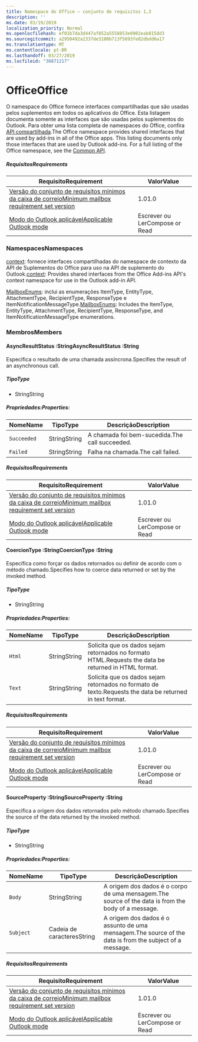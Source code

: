 ```yaml
---
title: Namespace do Office – conjunto de requisitos 1,3
description: ''
ms.date: 03/19/2019
localization_priority: Normal
ms.openlocfilehash: ef01b7da3d447af852a5558853e0902eab815dd3
ms.sourcegitcommit: a2950492a2337de3180b713f5693fe82dbdd6a17
ms.translationtype: MT
ms.contentlocale: pt-BR
ms.lasthandoff: 03/27/2019
ms.locfileid: "30871217"
---
```

# <a name="office"></a><span data-ttu-id="ad969-102">Office</span><span class="sxs-lookup"><span data-stu-id="ad969-102">Office</span></span>

<span data-ttu-id="ad969-p101">O namespace do Office fornece interfaces compartilhadas que são usadas pelos suplementos em todos os aplicativos do Office. Esta listagem documenta somente as interfaces que são usadas pelos suplementos do Outlook. Para obter uma lista completa de namespaces do Office, confira [API compartilhada](/javascript/api/office).</span><span class="sxs-lookup"><span data-stu-id="ad969-p101">The Office namespace provides shared interfaces that are used by add-ins in all of the Office apps. This listing documents only those interfaces that are used by Outlook add-ins. For a full listing of the Office namespace, see the [Common API](/javascript/api/office).</span></span>

##### <a name="requirements"></a><span data-ttu-id="ad969-105">Requisitos</span><span class="sxs-lookup"><span data-stu-id="ad969-105">Requirements</span></span>

|<span data-ttu-id="ad969-106">Requisito</span><span class="sxs-lookup"><span data-stu-id="ad969-106">Requirement</span></span>| <span data-ttu-id="ad969-107">Valor</span><span class="sxs-lookup"><span data-stu-id="ad969-107">Value</span></span>|
|---|---|
|[<span data-ttu-id="ad969-108">Versão do conjunto de requisitos mínimos da caixa de correio</span><span class="sxs-lookup"><span data-stu-id="ad969-108">Minimum mailbox requirement set version</span></span>](/office/dev/add-ins/reference/requirement-sets/outlook-api-requirement-sets)| <span data-ttu-id="ad969-109">1.0</span><span class="sxs-lookup"><span data-stu-id="ad969-109">1.0</span></span>|
|[<span data-ttu-id="ad969-110">Modo do Outlook aplicável</span><span class="sxs-lookup"><span data-stu-id="ad969-110">Applicable Outlook mode</span></span>](/outlook/add-ins/#extension-points)| <span data-ttu-id="ad969-111">Escrever ou Ler</span><span class="sxs-lookup"><span data-stu-id="ad969-111">Compose or Read</span></span>|

### <a name="namespaces"></a><span data-ttu-id="ad969-112">Namespaces</span><span class="sxs-lookup"><span data-stu-id="ad969-112">Namespaces</span></span>

<span data-ttu-id="ad969-113">[context](office.context.md): fornece interfaces compartilhadas do namespace de contexto da API de Suplementos do Office para uso na API de suplemento do Outlook.</span><span class="sxs-lookup"><span data-stu-id="ad969-113">[context](office.context.md): Provides shared interfaces from the Office Add-ins API's context namespace for use in the Outlook add-in API.</span></span>

<span data-ttu-id="ad969-114">[MailboxEnums](/javascript/api/outlook_1_3/office.mailboxenums.attachmenttype): inclui as enumerações ItemType, EntityType, AttachmentType, RecipientType, ResponseType e ItemNotificationMessageType.</span><span class="sxs-lookup"><span data-stu-id="ad969-114">[MailboxEnums](/javascript/api/outlook_1_3/office.mailboxenums.attachmenttype): Includes the ItemType, EntityType, AttachmentType, RecipientType, ResponseType, and ItemNotificationMessageType enumerations.</span></span>

### <a name="members"></a><span data-ttu-id="ad969-115">Membros</span><span class="sxs-lookup"><span data-stu-id="ad969-115">Members</span></span>

####  <a name="asyncresultstatus-string"></a><span data-ttu-id="ad969-116">AsyncResultStatus :String</span><span class="sxs-lookup"><span data-stu-id="ad969-116">AsyncResultStatus :String</span></span>

<span data-ttu-id="ad969-117">Especifica o resultado de uma chamada assíncrona.</span><span class="sxs-lookup"><span data-stu-id="ad969-117">Specifies the result of an asynchronous call.</span></span>

##### <a name="type"></a><span data-ttu-id="ad969-118">Tipo</span><span class="sxs-lookup"><span data-stu-id="ad969-118">Type</span></span>

*   <span data-ttu-id="ad969-119">String</span><span class="sxs-lookup"><span data-stu-id="ad969-119">String</span></span>

##### <a name="properties"></a><span data-ttu-id="ad969-120">Propriedades:</span><span class="sxs-lookup"><span data-stu-id="ad969-120">Properties:</span></span>

|<span data-ttu-id="ad969-121">Nome</span><span class="sxs-lookup"><span data-stu-id="ad969-121">Name</span></span>| <span data-ttu-id="ad969-122">Tipo</span><span class="sxs-lookup"><span data-stu-id="ad969-122">Type</span></span>| <span data-ttu-id="ad969-123">Descrição</span><span class="sxs-lookup"><span data-stu-id="ad969-123">Description</span></span>|
|---|---|---|
|`Succeeded`| <span data-ttu-id="ad969-124">String</span><span class="sxs-lookup"><span data-stu-id="ad969-124">String</span></span>|<span data-ttu-id="ad969-125">A chamada foi bem-sucedida.</span><span class="sxs-lookup"><span data-stu-id="ad969-125">The call succeeded.</span></span>|
|`Failed`| <span data-ttu-id="ad969-126">String</span><span class="sxs-lookup"><span data-stu-id="ad969-126">String</span></span>|<span data-ttu-id="ad969-127">Falha na chamada.</span><span class="sxs-lookup"><span data-stu-id="ad969-127">The call failed.</span></span>|

##### <a name="requirements"></a><span data-ttu-id="ad969-128">Requisitos</span><span class="sxs-lookup"><span data-stu-id="ad969-128">Requirements</span></span>

|<span data-ttu-id="ad969-129">Requisito</span><span class="sxs-lookup"><span data-stu-id="ad969-129">Requirement</span></span>| <span data-ttu-id="ad969-130">Valor</span><span class="sxs-lookup"><span data-stu-id="ad969-130">Value</span></span>|
|---|---|
|[<span data-ttu-id="ad969-131">Versão do conjunto de requisitos mínimos da caixa de correio</span><span class="sxs-lookup"><span data-stu-id="ad969-131">Minimum mailbox requirement set version</span></span>](/office/dev/add-ins/reference/requirement-sets/outlook-api-requirement-sets)| <span data-ttu-id="ad969-132">1.0</span><span class="sxs-lookup"><span data-stu-id="ad969-132">1.0</span></span>|
|[<span data-ttu-id="ad969-133">Modo do Outlook aplicável</span><span class="sxs-lookup"><span data-stu-id="ad969-133">Applicable Outlook mode</span></span>](/outlook/add-ins/#extension-points)| <span data-ttu-id="ad969-134">Escrever ou Ler</span><span class="sxs-lookup"><span data-stu-id="ad969-134">Compose or Read</span></span>|

####  <a name="coerciontype-string"></a><span data-ttu-id="ad969-135">CoercionType :String</span><span class="sxs-lookup"><span data-stu-id="ad969-135">CoercionType :String</span></span>

<span data-ttu-id="ad969-136">Especifica como forçar os dados retornados ou definir de acordo com o método chamado.</span><span class="sxs-lookup"><span data-stu-id="ad969-136">Specifies how to coerce data returned or set by the invoked method.</span></span>

##### <a name="type"></a><span data-ttu-id="ad969-137">Tipo</span><span class="sxs-lookup"><span data-stu-id="ad969-137">Type</span></span>

*   <span data-ttu-id="ad969-138">String</span><span class="sxs-lookup"><span data-stu-id="ad969-138">String</span></span>

##### <a name="properties"></a><span data-ttu-id="ad969-139">Propriedades:</span><span class="sxs-lookup"><span data-stu-id="ad969-139">Properties:</span></span>

|<span data-ttu-id="ad969-140">Nome</span><span class="sxs-lookup"><span data-stu-id="ad969-140">Name</span></span>| <span data-ttu-id="ad969-141">Tipo</span><span class="sxs-lookup"><span data-stu-id="ad969-141">Type</span></span>| <span data-ttu-id="ad969-142">Descrição</span><span class="sxs-lookup"><span data-stu-id="ad969-142">Description</span></span>|
|---|---|---|
|`Html`| <span data-ttu-id="ad969-143">String</span><span class="sxs-lookup"><span data-stu-id="ad969-143">String</span></span>|<span data-ttu-id="ad969-144">Solicita que os dados sejam retornados no formato HTML.</span><span class="sxs-lookup"><span data-stu-id="ad969-144">Requests the data be returned in HTML format.</span></span>|
|`Text`| <span data-ttu-id="ad969-145">String</span><span class="sxs-lookup"><span data-stu-id="ad969-145">String</span></span>|<span data-ttu-id="ad969-146">Solicita que os dados sejam retornados no formato de texto.</span><span class="sxs-lookup"><span data-stu-id="ad969-146">Requests the data be returned in text format.</span></span>|

##### <a name="requirements"></a><span data-ttu-id="ad969-147">Requisitos</span><span class="sxs-lookup"><span data-stu-id="ad969-147">Requirements</span></span>

|<span data-ttu-id="ad969-148">Requisito</span><span class="sxs-lookup"><span data-stu-id="ad969-148">Requirement</span></span>| <span data-ttu-id="ad969-149">Valor</span><span class="sxs-lookup"><span data-stu-id="ad969-149">Value</span></span>|
|---|---|
|[<span data-ttu-id="ad969-150">Versão do conjunto de requisitos mínimos da caixa de correio</span><span class="sxs-lookup"><span data-stu-id="ad969-150">Minimum mailbox requirement set version</span></span>](/office/dev/add-ins/reference/requirement-sets/outlook-api-requirement-sets)| <span data-ttu-id="ad969-151">1.0</span><span class="sxs-lookup"><span data-stu-id="ad969-151">1.0</span></span>|
|[<span data-ttu-id="ad969-152">Modo do Outlook aplicável</span><span class="sxs-lookup"><span data-stu-id="ad969-152">Applicable Outlook mode</span></span>](/outlook/add-ins/#extension-points)| <span data-ttu-id="ad969-153">Escrever ou Ler</span><span class="sxs-lookup"><span data-stu-id="ad969-153">Compose or Read</span></span>|

####  <a name="sourceproperty-string"></a><span data-ttu-id="ad969-154">SourceProperty :String</span><span class="sxs-lookup"><span data-stu-id="ad969-154">SourceProperty :String</span></span>

<span data-ttu-id="ad969-155">Especifica a origem dos dados retornados pelo método chamado.</span><span class="sxs-lookup"><span data-stu-id="ad969-155">Specifies the source of the data returned by the invoked method.</span></span>

##### <a name="type"></a><span data-ttu-id="ad969-156">Tipo</span><span class="sxs-lookup"><span data-stu-id="ad969-156">Type</span></span>

*   <span data-ttu-id="ad969-157">String</span><span class="sxs-lookup"><span data-stu-id="ad969-157">String</span></span>

##### <a name="properties"></a><span data-ttu-id="ad969-158">Propriedades:</span><span class="sxs-lookup"><span data-stu-id="ad969-158">Properties:</span></span>

|<span data-ttu-id="ad969-159">Nome</span><span class="sxs-lookup"><span data-stu-id="ad969-159">Name</span></span>| <span data-ttu-id="ad969-160">Tipo</span><span class="sxs-lookup"><span data-stu-id="ad969-160">Type</span></span>| <span data-ttu-id="ad969-161">Descrição</span><span class="sxs-lookup"><span data-stu-id="ad969-161">Description</span></span>|
|---|---|---|
|`Body`| <span data-ttu-id="ad969-162">String</span><span class="sxs-lookup"><span data-stu-id="ad969-162">String</span></span>|<span data-ttu-id="ad969-163">A origem dos dados é o corpo de uma mensagem.</span><span class="sxs-lookup"><span data-stu-id="ad969-163">The source of the data is from the body of a message.</span></span>|
|`Subject`| <span data-ttu-id="ad969-164">Cadeia de caracteres</span><span class="sxs-lookup"><span data-stu-id="ad969-164">String</span></span>|<span data-ttu-id="ad969-165">A origem dos dados é o assunto de uma mensagem.</span><span class="sxs-lookup"><span data-stu-id="ad969-165">The source of the data is from the subject of a message.</span></span>|

##### <a name="requirements"></a><span data-ttu-id="ad969-166">Requisitos</span><span class="sxs-lookup"><span data-stu-id="ad969-166">Requirements</span></span>

|<span data-ttu-id="ad969-167">Requisito</span><span class="sxs-lookup"><span data-stu-id="ad969-167">Requirement</span></span>| <span data-ttu-id="ad969-168">Valor</span><span class="sxs-lookup"><span data-stu-id="ad969-168">Value</span></span>|
|---|---|
|[<span data-ttu-id="ad969-169">Versão do conjunto de requisitos mínimos da caixa de correio</span><span class="sxs-lookup"><span data-stu-id="ad969-169">Minimum mailbox requirement set version</span></span>](/office/dev/add-ins/reference/requirement-sets/outlook-api-requirement-sets)| <span data-ttu-id="ad969-170">1.0</span><span class="sxs-lookup"><span data-stu-id="ad969-170">1.0</span></span>|
|[<span data-ttu-id="ad969-171">Modo do Outlook aplicável</span><span class="sxs-lookup"><span data-stu-id="ad969-171">Applicable Outlook mode</span></span>](/outlook/add-ins/#extension-points)| <span data-ttu-id="ad969-172">Escrever ou Ler</span><span class="sxs-lookup"><span data-stu-id="ad969-172">Compose or Read</span></span>|
